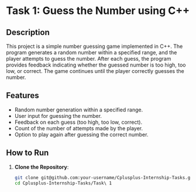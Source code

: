 # Task 1: Guess the Number using C++

## Description

This project is a simple number guessing game implemented in C++. The program generates a random number within a specified range, and the player attempts to guess the number. After each guess, the program provides feedback indicating whether the guessed number is too high, too low, or correct. The game continues until the player correctly guesses the number.

## Features

- Random number generation within a specified range.
- User input for guessing the number.
- Feedback on each guess (too high, too low, correct).
- Count of the number of attempts made by the player.
- Option to play again after guessing the correct number.

## How to Run

1. **Clone the Repository**:
   ```bash
   git clone git@github.com:your-username/Cplusplus-Internship-Tasks.git
   cd Cplusplus-Internship-Tasks/Task\ 1
